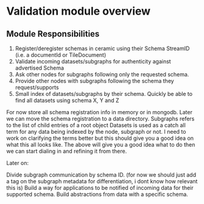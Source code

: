 # Validation module overview

## Module Responsibilities

1. Register/deregister schemas in ceramic using their Schema StreamID (i.e. a documentId or TileDocument)
2. Validate incoming datasets/subgraphs for authenticity against advertised Schema
3. Ask other nodes for subgraphs following only the requested schema.
4. Provide other nodes with subgraphs following the schema they request/supports
5. Small index of datasets/subgraphs by their schema. Quickly be able to find all datasets using schema X, Y and Z

For now store all schema registration info in memory or in mongodb.
Later we can move the schema registration to a data directory.
Subgraphs refers to the list of child entries of a root object
Datasets is used as a catch all term for any data being indexed by the node, subgraph or not.
I need to work on clarifying the terms better but this should give you a good idea on what this all looks like. The above will give you a good idea what to do then we can start dialing in and refining it from there.

Later on:

Divide subgraph communication by schema ID. (for now we should just add a tag on the subgraph metadata for differentiation, i dont know how relevant this is)
Build a way for applications to be notified of incoming data for their supported schema. Build abstractions from data with a specific schema.